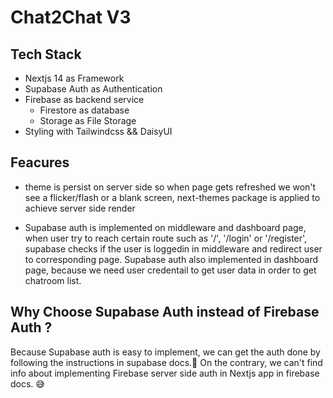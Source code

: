 # Chat2Chat V3

## Tech Stack

- Nextjs 14 as Framework
- Supabase Auth as Authentication
- Firebase as backend service
  - Firestore as database
  - Storage as File Storage
- Styling with Tailwindcss && DaisyUI

## Feacures

- theme is persist on server side so when page gets refreshed we won't see a flicker/flash or a blank screen, next-themes package is applied to achieve server side render

- Supabase auth is implemented on middleware and dashboard page, when user try to reach certain route such as '/', '/login' or '/register', supabase checks if the user is loggedin in middleware and redirect user to corresponding page. Supabase auth also implemented in dashboard page, because we need user credentail to get user data in order to get chatroom list.

## Why Choose Supabase Auth instead of Firebase Auth ?

Because Supabase auth is easy to implement, we can get the auth done by following the instructions in supabase docs.🥰 On the contrary, we can't find info about implementing Firebase server side auth in Nextjs app in firebase docs. 😅